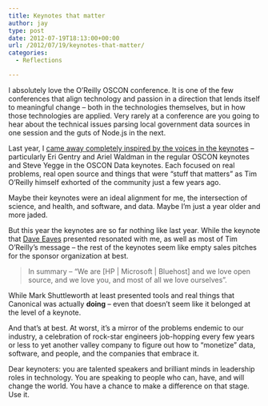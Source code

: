 ```yaml
---
title: Keynotes that matter
author: jay
type: post
date: 2012-07-19T18:13:00+00:00
url: /2012/07/19/keynotes-that-matter/
categories:
  - Reflections

---
```

I absolutely love the O’Reilly OSCON conference. It is one of the few conferences that align technology and passion in a direction that lends itself to meaningful change &#8211; both in the technologies themselves, but in how those technologies are applied. Very rarely at a conference are you going to hear about the technical issues parsing local government data sources in one session and the guts of Node.js in the next.

Last year, I [came away completely inspired by the voices in the keynotes][1] – particularly Eri Gentry and Ariel Waldman in the regular OSCON keynotes and Steve Yegge in the OSCON Data keynotes. Each focused on real problems, real open source and things that were “stuff that matters” as Tim O’Reilly himself exhorted of the community just a few years ago.

Maybe their keynotes were an ideal alignment for me, the intersection of science, and health, and software, and data. Maybe I’m just a year older and more jaded.

But this year the keynotes are so far nothing like last year. While the keynote that [Dave Eaves][2] presented resonated with me, as well as most of Tim O’Reilly’s message &#8211; the rest of the keynotes seem like empty sales pitches for the sponsor organization at best.

> In summary &#8211; “We are [HP | Microsoft | Bluehost] and we love open source, and we love you, and most of all we love ourselves”.

While Mark Shuttleworth at least presented tools and real things that Canonical was actually **doing** &#8211; even that doesn’t seem like it belonged at the level of a keynote.

And that’s at best. At worst, it’s a mirror of the problems endemic to our industry, a celebration of rock-star engineers job-hopping every few years or less to yet another valley company to figure out how to “monetize” data, software, and people, and the companies that embrace it.

Dear keynoters: you are talented speakers and brilliant minds in leadership roles in technology. You are speaking to people who can, have, and will change the world. You have a chance to make a difference on that stage. Use it.

 [1]: https://rambleon.org/2011/08/03/doing-something-changes-how-we-see-it/
 [2]: http://eaves.ca/about/